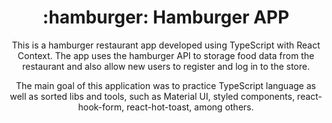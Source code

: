 <h1 align="center">
  :hamburger: Hamburger APP
</h1>

<p align = "center">
This is a hamburger restaurant app developed using TypeScript with React Context. The app uses the hamburger API to storage food data from the restaurant and also allow new users to register and log in to the store.
</p>

<p align = "center">
The main goal of this application was to practice TypeScript language as well as sorted libs and tools, such as Material UI, styled components, react-hook-form, react-hot-toast, among others.
</p>
